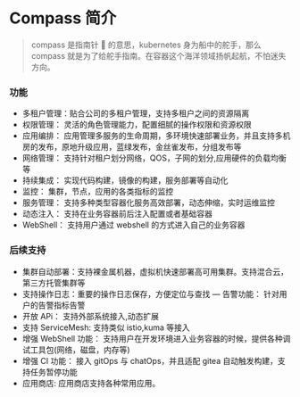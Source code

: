 # Compass 简介

> compass 是指南针 🧭 的意思，kubernetes 身为船中的舵手，那么 compass 就是为了给舵手指南。在容器这个海洋领域扬帆起航，不怕迷失方向。

### 功能

- 多租户管理：贴合公司的多租户管理，支持多租户之间的资源隔离
- 权限管理： 灵活的角色管理能力，配置细腻的操作权限和资源权限
- 应用编排： 应用管理多服务的生命周期，多环境快速部署业务，并且支持多机房的发布，原地升级应用，蓝绿发布，金丝雀发布，分组发布等
- 网络管理： 支持针对租户划分网络，QOS，子网的划分,应用硬件的负载均衡等
- 持续集成： 实现代码构建，镜像的构建，服务部署等自动化
- 监控： 集群，节点，应用的各类指标的监控
- 服务管理： 支持多种类型容器化服务高效部署，动态伸缩，实时运维监控
- 动态注入： 支持在业务容器前后注入配置或者基础容器
- WebShell： 支持用户通过 webshell 的方式进入自己的业务容器

### 后续支持

- 集群自动部署：支持裸金属机器，虚拟机快速部署高可用集群。支持混合云，第三方托管集群等
- 支持操作日志：重要的操作日志保存，方便定位与查找 — 告警功能： 针对用户的告警指标告警
- 开放 APi： 支持外部系统接入,动态扩展
- 支持 ServiceMesh: 支持类似 istio,kuma 等接入
- 增强 WebShell 功能： 支持用户在开发环境进入业务容器的时候，提供各种调试工具包(网络，磁盘，内存等)
- 增强 CI 功能： 接入 gitOps 与 chatOps，并且适配 gitea 自动触发构建，支持任务暂停功能
- 应用商店: 应用商店支持各种常用应用。
